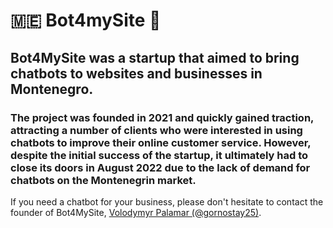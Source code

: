 # 🇲🇪 **Bot4mySite** 🤖

## **Bot4MySite** was a startup that aimed to bring chatbots to websites and businesses in Montenegro.

### The project was founded in 2021 and quickly gained traction, attracting a number of clients who were interested in using chatbots to improve their online customer service. However, despite the initial success of the startup, it ultimately had to close its doors in August 2022 due to the lack of demand for chatbots on the Montenegrin market.

If you need a chatbot for your business, please don't hesitate to contact the founder of Bot4MySite, [Volodymyr Palamar (@gornostay25)](https://gornostay25.is-a.dev/).

